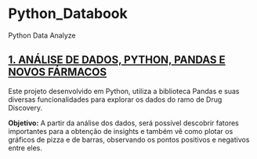 # Python_Databook
Python Data Analyze

## [1. ANÁLISE DE DADOS, PYTHON, PANDAS E NOVOS FÁRMACOS](https://github.com/devscie/Python_Databook/blob/main/Dive_Databook_001.ipynb)

Este projeto desenvolvido em Python, utiliza a biblioteca Pandas e suas diversas funcionalidades para explorar os dados do ramo de Drug Discovery.

**Objetivo:** A partir da análise dos dados, será possível descobrir fatores importantes para a obtenção de insights e também vê como plotar os gráficos de pizza e de barras, observando os pontos positivos e negativos entre eles.
